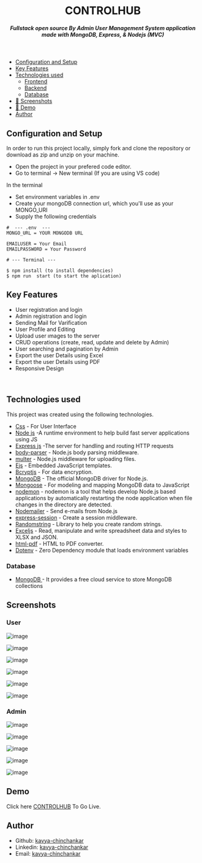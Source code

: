 <H1 align ="center" > CONTROLHUB  </h1>
<h5  align ="center"> 
Fullstack open source By Admin User Management System application made with MongoDB, Express, & Nodejs (MVC) </h5>
<br/>

  * [Configuration and Setup](#configuration-and-setup)
  * [Key Features](#key-features)
  * [Technologies used](#technologies-used)
      - [Frontend](#frontend)
      - [Backend](#backend)
      - [Database](#database)
  * [📸 Screenshots](#screenshots)
  * [📸 Demo](#demo)
  * [Author](#author)

## Configuration and Setup

In order to run this project locally, simply fork and clone the repository or download as zip and unzip on your machine.

- Open the project in your prefered code editor.
- Go to terminal -> New terminal (If you are using VS code)

In the terminal

- Set environment variables in .env 
- Create your mongoDB connection url, which you'll use as your MONGO_URI
- Supply the following credentials

```
#  --- .env  ---
MONGO_URL = YOUR MONGODB URL

EMAILUSER = Your Email
EMAILPASSWORD = Your Password

```
```
# --- Terminal ---

$ npm install (to install dependencies)
$ npm run  start (to start the aplication)
```

##  Key Features

- User registration and login
- Admin registration and login
- Sending Mail for Varification
- User Profile and Editing
- Upload user ımages to the server
- CRUD operations (create, read, update and delete by Admin)
- User searching  and pagination by Admin
- Export the user Details using Excel
- Export the user Details using PDF
- Responsive Design

<br/>

##  Technologies used

This project was created using the following technologies.

- [Css](https://developer.mozilla.org/en-US/docs/Web/CSS) - For User Interface
- [Node js](https://nodejs.org/en/) -A runtime environment to help build fast server applications using JS
- [Express js](https://www.npmjs.com/package/express) -The server for handling and routing HTTP requests
- [body-parser](https://www.npmjs.com/package/body-parser) - Node.js body parsing middleware.
- [multer](https://www.npmjs.com/package/multer) - Node.js middleware for uploading files.
- [Ejs](https://www.npmjs.com/package/ejs) - Embedded JavaScript templates.
- [Bcryptjs](https://www.npmjs.com/package/bcryptjs) - For data encryption.
- [MongoDB](https://www.npmjs.com/package/mongodb) - The official MongoDB driver for Node.js.
- [Mongoose](https://mongoosejs.com/) - For modeling and mapping MongoDB data to JavaScript
- [nodemon](https://www.npmjs.com/package/nodemon) - nodemon is a tool that helps develop Node.js based applications by automatically restarting the node application when file changes in the directory are detected.
- [Nodemailer](https://nodemailer.com/about/) - Send e-mails from Node.js
- [express-session](https://www.npmjs.com/package/express-session) - Create a session middleware.
- [Randomstring](https://www.npmjs.com/package/randomstring) - Library to help you create random strings.
- [Exceljs](https://www.npmjs.com/package/exceljs) - Read, manipulate and write spreadsheet data and styles to XLSX and JSON.
- [html-pdf](https://www.npmjs.com/package/html-pdf?activeTab=readme) - HTML to PDF converter.
- [Dotenv](https://www.npmjs.com/package/dotenv) - Zero Dependency module that loads environment variables
 

###  Database 

 - [MongoDB ](https://www.mongodb.com/) - It provides a free cloud service to store MongoDB collections

 ##  Screenshots

###  User 

![image](https://github.com/Kavya-chinchankar/ControlHub/assets/112461154/6df69883-a909-420a-b2c6-d248226f7408)

![image](https://github.com/Kavya-chinchankar/ControlHub/assets/112461154/78a85525-cbc2-4d16-8551-de6a672b1c22)

![image](https://github.com/Kavya-chinchankar/ControlHub/assets/112461154/013ceafb-94bc-46d9-bd8d-88dcd881559f)

![image](https://github.com/Kavya-chinchankar/ControlHub/assets/112461154/1e6cbca9-9e02-4763-b5fe-209e9691219d)

![image](https://github.com/Kavya-chinchankar/ControlHub/assets/112461154/b83a69ba-4471-420e-89cd-26a2c5c933bc)

![image](https://github.com/Kavya-chinchankar/ControlHub/assets/112461154/c5c3d278-f092-405f-8418-2bd94db36165)


### Admin

![image](https://github.com/Kavya-chinchankar/ControlHub/assets/112461154/72cb6f95-25c7-4c43-b92f-c59390a61ff4)

![image](https://github.com/Kavya-chinchankar/ControlHub/assets/112461154/f7344eb3-0288-4298-ade5-a28cc80b2ae9)

![image](https://github.com/Kavya-chinchankar/ControlHub/assets/112461154/f08dfaa4-b7f4-4068-baf7-b1d6fb7b0f0b)

![image](https://github.com/Kavya-chinchankar/ControlHub/assets/112461154/c26c2c87-8346-4a24-bf24-8c6fb3ffe82a)

![image](https://github.com/Kavya-chinchankar/ControlHub/assets/112461154/cbab1e9f-30a4-45c5-ae84-6e154ca8b43d)

## Demo

Click here [CONTROLHUB](https://controlhubkkc.onrender.com) To Go Live.

## Author

- Github: [kavya-chinchankar](https://github.com/Kavya-chinchankar)
- Linkedin: [kavya-chinchankar](https://www.linkedin.com/in/kavya-chinchankar-8a9289207)
- Email: [kavya-chinchankar](kavyakrishnachinchankar@gmail.com)






